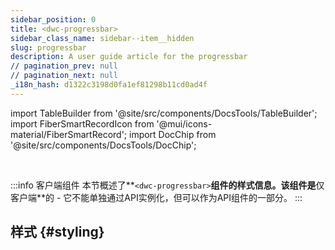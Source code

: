 ```yaml
---
sidebar_position: 0
title: <dwc-progressbar>
sidebar_class_name: sidebar--item__hidden
slug: progressbar
description: A user guide article for the progressbar
// pagination_prev: null
// pagination_next: null
_i18n_hash: d1322c3198d0fa1ef81298b11cd0ad4f
---
```

import TableBuilder from '@site/src/components/DocsTools/TableBuilder';
import FiberSmartRecordIcon from '@mui/icons-material/FiberSmartRecord';
import DocChip from '@site/src/components/DocsTools/DocChip';

<DocChip chip='shadow' />

<br />

:::info 客户端组件
本节概述了**`<dwc-progressbar>`**组件的样式信息。该组件是**仅客户端**的 - 它不能单独通过API实例化，但可以作为API组件的一部分。
:::

## 样式 {#styling}

<TableBuilder name="dwc-progressbar" clientComponent />
